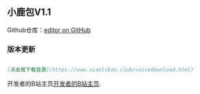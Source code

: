 ## 小鹿包V1.1
Github仓库：[editor on GitHub](https://github.com/Ken-Kano/ken-kano.github.io/edit/master/README.md)


### 版本更新

```markdown

[点击我下载音源](https://www.xiaolvbao.club/voicedownload.html)
```

开发者的B站主页[开发者的B站主页](https://space.bilibili.com/248959210).

